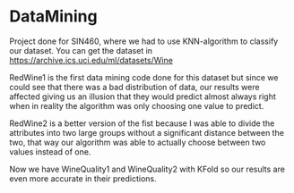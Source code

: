 # DataMining
Project done for SIN460, where we had to use KNN-algorithm to classify our dataset.
You can get the dataset in https://archive.ics.uci.edu/ml/datasets/Wine


RedWine1 is the first data mining code done for this dataset but since we could see that there was a bad distribution of data, our results were affected giving us an illusion that they would predict almost always right when in reality the algorithm was only choosing one value to predict.

RedWine2 is a better version of the fist because I was able to divide the attributes into two large groups without a significant distance between the two, that way our algorithm was able to actually choose between two values instead of one.

Now we have WineQuality1 and WineQuality2 with KFold so our results are even more accurate in their predictions.

